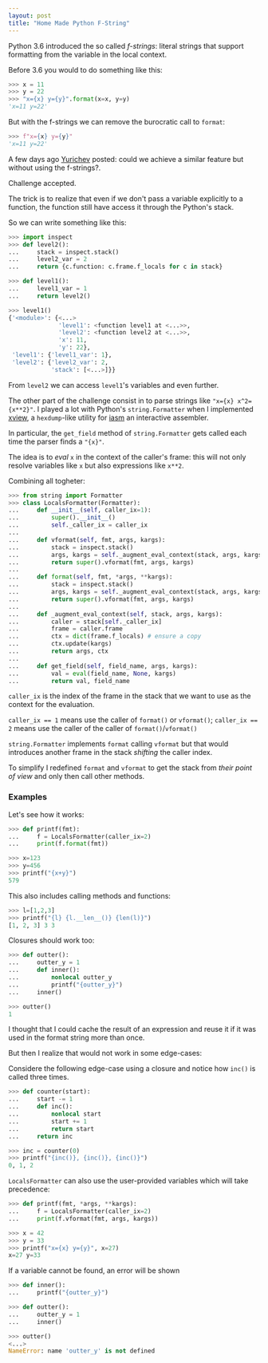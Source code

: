 ```yaml
---
layout: post
title: "Home Made Python F-String"
---
```


Python 3.6 introduced the so called *f-strings*: literal strings that
support formatting from the variable in the local context.

Before 3.6 you would to do something like this:

```python
>>> x = 11
>>> y = 22
>>> "x={x} y={y}".format(x=x, y=y)
'x=11 y=22'
```

But with the f-strings we can remove the burocratic call to `format`:

```python
>>> f"x={x} y={y}"
'x=11 y=22'
```

A few days ago
[Yurichev](https://yurichev.com/news/20210707_py_problem/) posted: could
we achieve a similar feature but without using the f-strings?.

Challenge accepted.<!--more-->

The trick is to realize that even if we don't pass a variable explicitly
to a function, the function still have access it through the Python's
stack.

So we can write something like this:

```python
>>> import inspect
>>> def level2():
...     stack = inspect.stack()
...     level2_var = 2
...     return {c.function: c.frame.f_locals for c in stack}

>>> def level1():
...     level1_var = 1
...     return level2()

>>> level1()
{'<module>': {<...>
              'level1': <function level1 at <...>>,
              'level2': <function level2 at <...>>,
              'x': 11,
              'y': 22},
 'level1': {'level1_var': 1},
 'level2': {'level2_var': 2,
            'stack': [<...>]}}
```

From `level2` we can access `level1`'s variables and even further.

The other part of the challenge consist in to parse strings like
`"x={x} x^2={x**2}"`. I played a lot with Python's `string.Formatter`
when I implemented [xview](https://github.com/bad-address/xview),
a `hexdump`-like utility for [iasm](https://github.com/bad-address/iasm)
an interactive assembler.

In particular, the `get_field` method of `string.Formatter` gets called
each time the parser finds a `"{x}"`.

The idea is to *eval* `x` in the context of the caller's frame: this
will not only resolve variables like `x` but also expressions like
`x**2`.

Combining all togheter:


```python
>>> from string import Formatter
>>> class LocalsFormatter(Formatter):
...     def __init__(self, caller_ix=1):
...         super().__init__()
...         self._caller_ix = caller_ix
...
...     def vformat(self, fmt, args, kargs):
...         stack = inspect.stack()
...         args, kargs = self._augment_eval_context(stack, args, kargs)
...         return super().vformat(fmt, args, kargs)
...
...     def format(self, fmt, *args, **kargs):
...         stack = inspect.stack()
...         args, kargs = self._augment_eval_context(stack, args, kargs)
...         return super().vformat(fmt, args, kargs)
...
...     def _augment_eval_context(self, stack, args, kargs):
...         caller = stack[self._caller_ix]
...         frame = caller.frame
...         ctx = dict(frame.f_locals) # ensure a copy
...         ctx.update(kargs)
...         return args, ctx
...
...     def get_field(self, field_name, args, kargs):
...         val = eval(field_name, None, kargs)
...         return val, field_name
```

`caller_ix` is the index of the frame in the stack that we want to use
as the context for the evaluation.

`caller_ix == 1` means use the caller of `format()` or `vformat()`;
`caller_ix == 2` means use the caller of the caller of
`format()`/`vformat()`

`string.Formatter` implements `format` calling `vformat` but that would
introduces another frame in the stack *shifting* the caller index.

To simplify I redefined `format` and `vformat` to get the stack from
*their point of view* and only then call other methods.

### Examples

Let's see how it works:

```python
>>> def printf(fmt):
...     f = LocalsFormatter(caller_ix=2)
...     print(f.format(fmt))

>>> x=123
>>> y=456
>>> printf("{x+y}")
579
```

This also includes calling methods and functions:

```python
>>> l=[1,2,3]
>>> printf("{l} {l.__len__()} {len(l)}")
[1, 2, 3] 3 3
```

Closures should work too:

```python
>>> def outter():
...     outter_y = 1
...     def inner():
...         nonlocal outter_y
...         printf("{outter_y}")
...     inner()

>>> outter()
1
```

I thought that I could cache the result of an expression and reuse it
if it was used in the format string more than once.

But then I realize that would not work in some edge-cases:

Considere the following edge-case using a closure and notice
how `inc()` is called three times.

```python
>>> def counter(start):
...     start -= 1
...     def inc():
...         nonlocal start
...         start += 1
...         return start
...     return inc

>>> inc = counter(0)
>>> printf("{inc()}, {inc()}, {inc()}")
0, 1, 2
```

`LocalsFormatter` can also use the user-provided variables
which will take precedence:

```python
>>> def printf(fmt, *args, **kargs):
...     f = LocalsFormatter(caller_ix=2)
...     print(f.vformat(fmt, args, kargs))

>>> x = 42
>>> y = 33
>>> printf("x={x} y={y}", x=27)
x=27 y=33
```


If a variable cannot be found, an error will be shown

```python
>>> def inner():
...     printf("{outter_y}")

>>> def outter():
...     outter_y = 1
...     inner()

>>> outter()
<...>
NameError: name 'outter_y' is not defined
```

